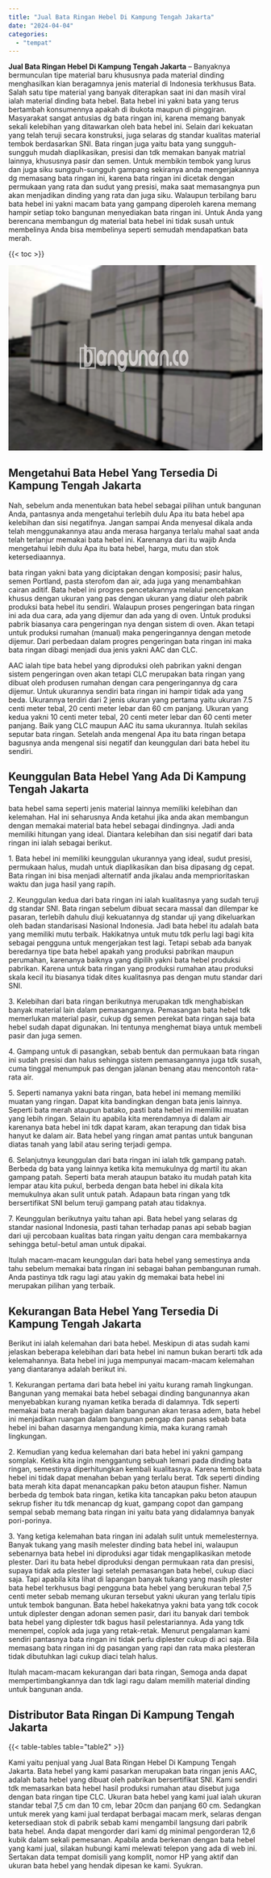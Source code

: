 ```yaml
---
title: "Jual Bata Ringan Hebel Di Kampung Tengah Jakarta"
date: "2024-04-04"
categories: 
  - "tempat"
---
```


**Jual Bata Ringan Hebel Di Kampung Tengah Jakarta** – Banyaknya bermunculan tipe material baru khususnya pada material dinding menghasilkan kian beragamnya jenis material di Indonesia terkhusus Bata. Salah satu tipe material yang banyak diterapkan saat ini dan masih viral ialah material dinding bata hebel. Bata hebel ini yakni bata yang terus bertambah konsumennya apakah di ibukota maupun di pinggiran. Masyarakat sangat antusias dg bata ringan ini, karena memang banyak sekali kelebihan yang ditawarkan oleh bata hebel ini. Selain dari kekuatan yang telah teruji secara konstruksi, juga selaras dg standar kualitas material tembok berdasarkan SNI. Bata ringan juga yaitu bata yang sungguh-sungguh mudah diaplikasikan, presisi dan tdk memakan banyak matrial lainnya, khususnya pasir dan semen. Untuk membikin tembok yang lurus dan juga siku sungguh-sungguh gampang sekiranya anda mengerjakannya dg memasang bata ringan ini, karena bata ringan ini dicetak dengan permukaan yang rata dan sudut yang presisi, maka saat memasangnya pun akan menjadikan dinding yang rata dan juga siku. Walaupun terbilang baru bata hebel ini yakni macam bata yang gampang diperoleh karena memang hampir setiap toko bangunan menyediakan bata ringan ini. Untuk Anda yang berencana membangun dg material bata hebel ini tidak susah untuk membelinya Anda bisa membelinya seperti semudah mendapatkan bata merah.

{{< toc >}}

![Jual Bata Ringan Hebel Di Kampung Tengah Jakarta](/images/jual-hebel-murah-43.png)

## Mengetahui Bata Hebel Yang Tersedia Di Kampung Tengah Jakarta

Nah, sebelum anda menentukan bata hebel sebagai pilihan untuk bangunan Anda, pantasnya anda mengetahui terlebih dulu Apa itu bata hebel apa kelebihan dan sisi negatifnya. Jangan sampai Anda menyesal dikala anda telah menggunakannya atau anda merasa harganya terlalu mahal saat anda telah terlanjur memakai bata hebel ini. Karenanya dari itu wajib Anda mengetahui lebih dulu Apa itu bata hebel, harga, mutu dan stok ketersediaannya.

bata ringan yakni bata yang diciptakan dengan komposisi; pasir halus, semen Portland, pasta sterofom dan air, ada juga yang menambahkan cairan aditif. Bata hebel ini progres pencetakannya melalui pencetakan khusus dengan ukuran yang pas dengan ukuran yang diatur oleh pabrik produksi bata hebel itu sendiri. Walaupun proses pengeringan bata ringan ini ada dua cara, ada yang dijemur dan ada yang di oven. Untuk produksi pabrik biasanya cara pengeringan nya dengan sistem di oven. Akan tetapi untuk produksi rumahan (manual) maka pengeringannya dengan metode dijemur. Dari perbedaan dalam progres pengeringan bata ringan ini maka bata ringan dibagi menjadi dua jenis yakni AAC dan CLC.

AAC ialah tipe bata hebel yang diproduksi oleh pabrikan yakni dengan sistem pengeringan oven akan tetapi CLC merupakan bata ringan yang dibuat oleh produsen rumahan dengan cara pengeringannya dg cara dijemur. Untuk ukurannya sendiri bata ringan ini hampir tidak ada yang beda. Ukurannya terdiri dari 2 jenis ukuran yang pertama yaitu ukuran 7.5 centi meter tebal, 20 centi meter lebar dan 60 cm panjang. Ukuran yang kedua yakni 10 centi meter tebal, 20 centi meter lebar dan 60 centi meter panjang. Baik yang CLC maupun AAC itu sama ukurannya. Itulah sekilas seputar bata ringan. Setelah anda mengenal Apa itu bata ringan betapa bagusnya anda mengenal sisi negatif dan keunggulan dari bata hebel itu sendiri.

## Keunggulan Bata Hebel Yang Ada Di Kampung Tengah Jakarta

bata hebel sama seperti jenis material lainnya memiliki kelebihan dan kelemahan. Hal ini seharusnya Anda ketahui jika anda akan membangun dengan memakai material bata hebel sebagai dindingnya. Jadi anda memiliki hitungan yang ideal. Diantara kelebihan dan sisi negatif dari bata ringan ini ialah sebagai berikut.

1\. Bata hebel ini memiliki keunggulan ukurannya yang ideal, sudut presisi, permukaan halus, mudah untuk diaplikasikan dan bisa dipasang dg cepat. Bata ringan ini bisa menjadi alternatif anda jikalau anda memprioritaskan waktu dan juga hasil yang rapih.

2\. Keunggulan kedua dari bata ringan ini ialah kualitasnya yang sudah teruji dg standar SNI. Bata ringan sebelum dibuat secara massal dan dilempar ke pasaran, terlebih dahulu diuji kekuatannya dg standar uji yang dikeluarkan oleh badan standarisasi Nasional Indonesia. Jadi bata hebel itu adalah bata yang memiliki mutu terbaik. Hakikatnya untuk mutu tdk perlu lagi bagi kita sebagai pengguna untuk mengerjakan test lagi. Tetapi sebab ada banyak beredarnya tipe bata hebel apakah yang produksi pabrikan maupun perumahan, karenanya baiknya yang dipilih yakni bata hebel produksi pabrikan. Karena untuk bata ringan yang produksi rumahan atau produksi skala kecil itu biasanya tidak dites kualitasnya pas dengan mutu standar dari SNI.

3\. Kelebihan dari bata ringan berikutnya merupakan tdk menghabiskan banyak material lain dalam pemasangannya. Pemasangan bata hebel tdk memerlukan material pasir, cukup dg semen perekat bata ringan saja bata hebel sudah dapat digunakan. Ini tentunya menghemat biaya untuk membeli pasir dan juga semen.

4\. Gampang untuk di pasangkan, sebab bentuk dan permukaan bata ringan ini sudah presisi dan halus sehingga sistem pemasangannya juga tdk susah, cuma tinggal menumpuk pas dengan jalanan benang atau mencontoh rata-rata air.

5\. Seperti namanya yakni bata ringan, bata hebel ini memang memiliki muatan yang ringan. Dapat kita bandingkan dengan bata jenis lainnya. Seperti bata merah ataupun batako, pasti bata hebel ini memiliki muatan yang lebih ringan. Selain itu apabila kita merendamnya di dalam air karenanya bata hebel ini tdk dapat karam, akan terapung dan tidak bisa hanyut ke dalam air. Bata hebel yang ringan amat pantas untuk bangunan diatas tanah yang labil atau sering terjadi gempa.

6\. Selanjutnya keunggulan dari bata ringan ini ialah tdk gampang patah. Berbeda dg bata yang lainnya ketika kita memukulnya dg martil itu akan gampang patah. Seperti bata merah ataupun batako itu mudah patah kita lempar atau kita pukul, berbeda dengan bata hebel ini dikala kita memukulnya akan sulit untuk patah. Adapaun bata ringan yang tdk bersertifikat SNI belum teruji gampang patah atau tidaknya.

7\. Keunggulan berikutnya yaitu tahan api. Bata hebel yang selaras dg standar nasional Indonesia, pasti tahan terhadap panas api sebab bagian dari uji percobaan kualitas bata ringan yaitu dengan cara membakarnya sehingga betul-betul aman untuk dipakai.

Itulah macam-macam keunggulan dari bata hebel yang semestinya anda tahu sebelum memakai bata ringan ini sebagai bahan pembangunan rumah. Anda pastinya tdk ragu lagi atau yakin dg memakai bata hebel ini merupakan pilihan yang terbaik.

## Kekurangan Bata Hebel Yang Tersedia Di Kampung Tengah Jakarta

Berikut ini ialah kelemahan dari bata hebel. Meskipun di atas sudah kami jelaskan beberapa kelebihan dari bata hebel ini namun bukan berarti tdk ada kelemahannya. Bata hebel ini juga mempunyai macam-macam kelemahan yang diantaranya adalah berikut ini.

1\. Kekurangan pertama dari bata hebel ini yaitu kurang ramah lingkungan. Bangunan yang memakai bata hebel sebagai dinding bangunannya akan menyebabkan kurang nyaman ketika berada di dalamnya. Tdk seperti memakai bata merah bagian dalam bangunan akan terasa adem, bata hebel ini menjadikan ruangan dalam bangunan pengap dan panas sebab bata hebel ini bahan dasarnya mengandung kimia, maka kurang ramah lingkungan.

2\. Kemudian yang kedua kelemahan dari bata hebel ini yakni gampang somplak. Ketika kita ingin menggantung sebuah lemari pada dinding bata ringan, semestinya diperhitungkan kembali kualitasnya. Karena tembok bata hebel ini tidak dapat menahan beban yang terlalu berat. Tdk seperti dinding bata merah kita dapat menancapkan paku beton ataupun fisher. Namun berbeda dg tembok bata ringan, ketika kita tancapkan paku beton ataupun sekrup fisher itu tdk menancap dg kuat, gampang copot dan gampang sempal sebab memang bata ringan ini yaitu bata yang didalamnya banyak pori-porinya.

3\. Yang ketiga kelemahan bata ringan ini adalah sulit untuk memelesternya. Banyak tukang yang masih melester dinding bata hebel ini, walaupun sebenarnya bata hebel ini diproduksi agar tidak mengaplikasikan metode plester. Dari itu bata hebel diproduksi dengan permukaan rata dan presisi, supaya tidak ada plester lagi setelah pemasangan bata hebel, cukup diaci saja. Tapi apabila kita lihat di lapangan banyak tukang yang masih plester bata hebel terkhusus bagi pengguna bata hebel yang berukuran tebal 7,5 centi meter sebab memang ukuran tersebut yakni ukuran yang terlalu tipis untuk tembok bangunan. Bata hebel hakekatnya yakni bata yang tdk cocok untuk diplester dengan adonan semen pasir, dari itu banyak dari tembok bata hebel yang diplester tdk bagus hasil pelestariannya. Ada yang tdk menempel, coplok ada juga yang retak-retak. Menurut pengalaman kami sendiri pantasnya bata ringan ini tidak perlu diplester cukup di aci saja. Bila memasang bata ringan ini dg pasangan yang rapi dan rata maka plesteran tidak dibutuhkan lagi cukup diaci telah halus.

Itulah macam-macam kekurangan dari bata ringan, Semoga anda dapat mempertimbangkannya dan tdk lagi ragu dalam memilih material dinding untuk bangunan anda.

## Distributor Bata Ringan Di Kampung Tengah Jakarta

{{< table-tables table="table2" >}}

Kami yaitu penjual yang Jual Bata Ringan Hebel Di Kampung Tengah Jakarta. Bata hebel yang kami pasarkan merupakan bata ringan jenis AAC, adalah bata hebel yang dibuat oleh pabrikan bersertifikat SNI. Kami sendiri tdk memasarkan bata hebel hasil produksi rumahan atau disebut juga dengan bata ringan tipe CLC. Ukuran bata hebel yang kami jual ialah ukuran standar tebal 7,5 cm dan 10 cm, lebar 20cm dan panjang 60 cm. Sedangkan untuk merek yang kami jual terdapat berbagai macam merk, selaras dengan ketersediaan stok di pabrik sebab kami mengambil langsung dari pabrik bata hebel. Anda dapat mengorder dari kami dg minimal pengorderan 12,6 kubik dalam sekali pemesanan. Apabila anda berkenan dengan bata hebel yang kami jual, silakan hubungi kami melewati telepon yang ada di web ini. Sertakan data tempat domisili yang komplit, nomor HP yang aktif dan ukuran bata hebel yang hendak dipesan ke kami. Syukran.
